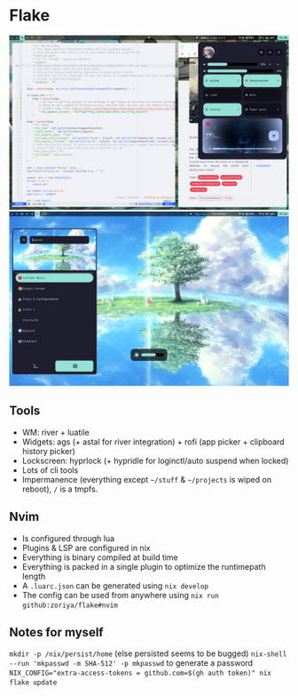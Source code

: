 # Flake

![screenshot](./screen.png)
![screenshot](./screen2.png)

## Tools

- WM: river + luatile
- Widgets: ags (+ astal for river integration) + rofi (app picker + clipboard history picker)
- Lockscreen: hyprlock (+ hypridle for loginctl/auto suspend when locked)
- Lots of cli tools
- Impermanence (everything except `~/stuff` & `~/projects` is wiped on reboot), `/` is a tmpfs.

## Nvim

 - Is configured through lua
 - Plugins & LSP are configured in nix
 - Everything is binary compiled at build time
 - Everything is packed in a single plugin to optimize the runtimepath length
 - A `.luarc.json` can be generated using `nix develop`
 - The config can be used from anywhere using `nix run github:zoriya/flake#nvim`


## Notes for myself

`mkdir -p /nix/persist/home` (else persisted seems to be bugged)
`nix-shell --run 'mkpasswd -m SHA-512' -p mkpasswd` to generate a password
`NIX_CONFIG="extra-access-tokens = github.com=$(gh auth token)" nix flake update`

